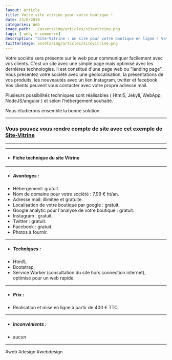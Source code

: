 ```yaml
---
layout: article
title: Votre site vitrine pour votre boutique !
date: 23/6/2019
categories: Web
image_path: ../assets/img/articles/sitevitrine.png
tags: [ web, e-commerce]
description: "Site-Vitrine : un site pour votre boutique en ligne ! Votre société sera présente sur le web pour communiquer facilement avec vos clients."
twitterimage: assets/img/articles/sitevitrine.png
---
```




Votre société sera présente sur le web pour communiquer facilement avec vos clients.
C'est un site avec une simple page mais optimisé avec les dernières technologies. Il est constitué d'une page web ou "landing page". Vous présentez votre société avec une géolocalisation, la présentations de vos produits, les nouveautés avec un lien Instagram, twitter et facebook. Vos clients peuvent vous contacter avec votre propre adresse mail.

Plusieurs possibilités techniques sont réalisables ( Html5, Jekyll, WebApp, NodeJS/angular ) et selon l'hébergement souhaité. 

Nous étudierons ensemble la bonne solution.

---

### Vous pouvez vous rendre compte de site avec cet exemple de [ Site-Vitrine ](https://lvdesign.github.io/sitevitrine/ "LVdesign son site vitrine")

--------------------------
--------------------------

* #### Fiche technique du site Vitrine
--------------------------

* ##### Avantages :
* Hébergement: gratuit.
* Nom de domaine pour votre société : 7,99 € ht/an.
* Adresse mail: illimitée et gratuite.
* Localisation de votre boutique par google : gratuit.
* Google analytic pour l'analyse de votre boutique : gratuit.
* Instagram : gratuit.
* Twitter : gratuit.
* Facebook : gratuit.
* Photos à fournir.

---------------------------

* ##### Techniques :
* Html5,
* Bootstrap,
* Service Worker (consultation du site hors connection internet),<br>
optimisé pour un web rapide.

---------------------------

* ##### Prix :
* Réalisation et mise en ligne à partir de 400 € TTC.

---------------------------

* ##### Inconvénients :
* aucun

---
#web #design #webdesign